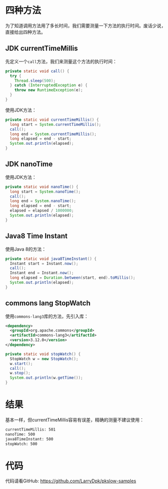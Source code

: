 # 四种方法

为了知道调用方法用了多长时间，我们需要测量一下方法的执行时间。废话少说，直接给出四种方法。



## JDK currentTimeMillis

先定义一个`call`方法，我们来测量这个方法的执行时间：

```java
private static void call() {
  try {
    Thread.sleep(500);
  } catch (InterruptedException e) {
    throw new RuntimeException(e);
  }
}
```



使用JDK方法：

```java
private static void currentTimeMillis() {
  long start = System.currentTimeMillis();
  call();
  long end = System.currentTimeMillis();
  long elapsed = end - start;
  System.out.println(elapsed);
}
```



## JDK nanoTime

使用JDK方法：

```java
private static void nanoTime() {
  long start = System.nanoTime();
  call();
  long end = System.nanoTime();
  long elapsed = end - start;
  elapsed = elapsed / 1000000;
  System.out.println(elapsed);
}
```



## Java8 Time Instant

使用Java 8的方法：

```java
private static void java8TimeInstant() {
  Instant start = Instant.now();
  call();
  Instant end = Instant.now();
  long elapsed = Duration.between(start, end).toMillis();
  System.out.println(elapsed);
}
```



## commons lang StopWatch

使用`commons-lang3`库的方法，先引入库：

```xml
<dependency>
  <groupId>org.apache.commons</groupId>
  <artifactId>commons-lang3</artifactId>
  <version>3.12.0</version>
</dependency>
```



```java
private static void stopWatch() {
  StopWatch w = new StopWatch();
  w.start();
  call();
  w.stop();
  System.out.println(w.getTime());
}
```



# 结果

基本一样，但currentTimeMillis容易有误差，精确的测量不建议使用：

```bash
currentTimeMillis: 501
nanoTime: 500
java8TimeInstant: 500
stopWatch: 500
```



# 代码

代码请看GitHub: https://github.com/LarryDpk/pkslow-samples



